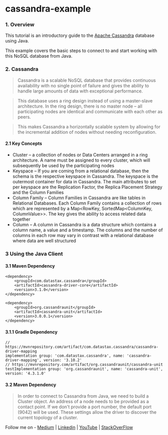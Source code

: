 # cassandra-example

### 1. Overview
This tutorial is an introductory guide to the [Apache Cassandra](https://cassandra.apache.org/) database using Java.

This example covers the basic steps to connect to and start working with this NoSQL database from Java.

### 2. Cassandra
>Cassandra is a scalable NoSQL database that provides continuous availability with no single point of failure and gives the ability to handle large amounts of data with exceptional performance.

>This database uses a ring design instead of using a master-slave architecture. In the ring design, there is no master node – all participating nodes are identical and communicate with each other as peers.

>This makes Cassandra a horizontally scalable system by allowing for the incremental addition of nodes without needing reconfiguration.


#### 2.1 Key Concepts
 - Cluster – a collection of nodes or Data Centers arranged in a ring architecture. A name must be assigned to every cluster, which will subsequently be used by the participating nodes
 - Keyspace – If you are coming from a relational database, then the schema is the respective keyspace in Cassandra. The keyspace is the outermost container for data in Cassandra. The main attributes to set per keyspace are the Replication Factor, the Replica Placement Strategy and the Column Families
 - Column Family – Column Families in Cassandra are like tables in Relational Databases. Each Column Family contains a collection of rows which are represented by a Map<RowKey, SortedMap<ColumnKey, ColumnValue>>. The key gives the ability to access related data together
 - Column – A column in Cassandra is a data structure which contains a column name, a value and a timestamp. The columns and the number of columns in each row may vary in contrast with a relational database where data are well structured

### 3 Using the Java Client
#### 3.1 Maven Dependency
```
<dependency>
    <groupId>com.datastax.cassandra</groupId>
    <artifactId>cassandra-driver-core</artifactId>
    <version>3.1.0</version>
</dependency>

<dependency>
    <groupId>org.cassandraunit</groupId>
    <artifactId>cassandra-unit</artifactId>
    <version>3.0.0.1</version>
</dependency>
```
#### 3.1.1 Gradle Dependency
```
// https://mvnrepository.com/artifact/com.datastax.cassandra/cassandra-driver-mapping
implementation group: 'com.datastax.cassandra', name: 'cassandra-driver-mapping', version: '3.10.2'
// https://mvnrepository.com/artifact/org.cassandraunit/cassandra-unit
testImplementation group: 'org.cassandraunit', name: 'cassandra-unit', version: '4.3.1.0'

```
#### 3.2 Maven Dependency
> In order to connect to Cassandra from Java, we need to build a Cluster object.
> An address of a node needs to be provided as a contact point. If we don't provide a port number, the default port (9042) will be used.
> These settings allow the driver to discover the current topology of a cluster.


Follow me on - [Medium](https://saurabhshcs.medium.com) | [Linkedin](https://www.linkedin.com/in/saurabhshcs/) | [YouTube](https://www.youtube.com/channel/UCSQqjPw7_tfx1Ie4yYHbcxQ?pbjreload=102) | [StackOverFlow](https://stackoverflow.com/users/10719720/saurabhshcs?tab=profile)

